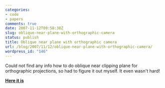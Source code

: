 ```yaml
---
categories:
- code
- papers
comments: true
date: 2007-11-12T09:58:38Z
slug: oblique-near-plane-with-orthographic-camera
status: publish
title: Oblique near plane with orthographic camera
url: /blog/2007/11/12/oblique-near-plane-with-orthographic-camera/
wordpress_id: "146"
---
```


Could not find any info how to do oblique near clipping plane for orthographic projections, so had to figure it out myself. It even wasn't hard!

[**Here it is**](http://aras-p.info/texts/obliqueortho.html)
